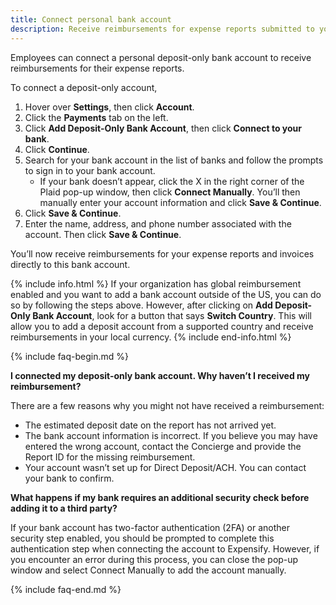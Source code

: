 ```yaml
---
title: Connect personal bank account
description: Receive reimbursements for expense reports submitted to your employer
---
```

<div id="expensify-classic" markdown="1">

Employees can connect a personal deposit-only bank account to receive reimbursements for their expense reports. 

To connect a deposit-only account,

1. Hover over **Settings**, then click **Account**.
2. Click the **Payments** tab on the left.
3. Click **Add Deposit-Only Bank Account**, then click **Connect to your bank**.
4. Click **Continue**.
5. Search for your bank account in the list of banks and follow the prompts to sign in to your bank account.
   - If your bank doesn’t appear, click the X in the right corner of the Plaid pop-up window, then click **Connect Manually**. You’ll then manually enter your account information and click **Save & Continue**. 
6. Click **Save & Continue**.
7. Enter the name, address, and phone number associated with the account. Then click **Save & Continue**.

You’ll now receive reimbursements for your expense reports and invoices directly to this bank account.

{% include info.html %}
If your organization has global reimbursement enabled and you want to add a bank account outside of the US, you can do so by following the steps above. However, after clicking on **Add Deposit-Only Bank Account**, look for a button that says **Switch Country**. This will allow you to add a deposit account from a supported country and receive reimbursements in your local currency.
{% include end-info.html %}

{% include faq-begin.md %}

**I connected my deposit-only bank account. Why haven’t I received my reimbursement?**

There are a few reasons why you might not have received a reimbursement: 
- The estimated deposit date on the report has not arrived yet.
- The bank account information is incorrect. If you believe you may have entered the wrong account, contact the Concierge and provide the Report ID for the missing reimbursement.
- Your account wasn’t set up for Direct Deposit/ACH. You can contact your bank to confirm.

**What happens if my bank requires an additional security check before adding it to a third party?**

If your bank account has two-factor authentication (2FA) or another security step enabled, you should be prompted to complete this authentication step when connecting the account to Expensify. However, if you encounter an error during this process, you can close the pop-up window and select Connect Manually to add the account manually.

{% include faq-end.md %}

</div>
